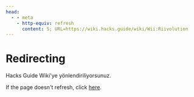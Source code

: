 ```yaml
---
head:
  - - meta
    - http-equiv: refresh
      content: 5; URL=https://wiki.hacks.guide/wiki/Wii:Riivolution
---
```


# Redirecting

Hacks Guide Wiki'ye yönlendiriliyorsunuz.

If the page doesn't refresh, click [here](https://wiki.hacks.guide/wiki/Wii:Riivolution).
